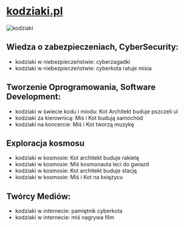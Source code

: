 # [kodziaki.pl](http://www.kodziaki.pl)


![kodziaki](https://github.com/kodziaki/www/assets/5669657/4dded02e-a740-47a5-a6a1-2fef2cd0bfa1)


## Wiedza o zabezpieczeniach, CyberSecurity:
+ kodziaki w niebezpieczeństwie: cyberzagadki
+ kodziaki w niebezpieczeństwie: cyberkota ratuje misia

  
## Tworzenie Oprogramowania, Software Development:
+ kodziaki w świecie kodu i miodu: Kot Architekt buduje pszczeli ul
+ kodziaki za kierownicą: Miś i Kot budują samochód
+ kodziaki na koncercie: Miś i Kot tworzą muzykę


## Exploracja kosmosu
+ kodziaki w kosmosie: Kot architekt buduje rakietę
+ kodziaki w kosmosie: Miś kosmonauta leci do gwiazd
+ kodziaki w kosmosie: Kot architekt buduje stację
+ kodziaki w kosmosie: Miś i Kot na księżycu



## Twórcy Mediów:
+ kodziaki w internecie: pamiętnik cyberkota
+ kodziaki w internecie: miś nagrywa film
